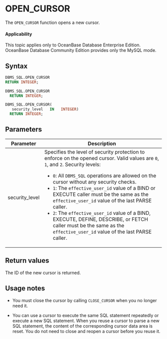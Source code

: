 OPEN_CURSOR
================================

The `OPEN_CURSOR` function opens a new cursor.

<main id="notice" >
    <h4>Applicability</h4>
    <p>This topic applies only to OceanBase Database Enterprise Edition. OceanBase Database Community Edition provides only the MySQL mode. </p>
  </main>

Syntax
-----------

```sql
DBMS_SQL.OPEN_CURSOR
RETURN INTEGER;
```



```sql
DBMS_SQL.OPEN_CURSOR
  RETURN INTEGER;

DBMS_SQL.OPEN_CURSOR(
   security_level   IN   INTEGER)
  RETURN INTEGER;
```



Parameters
-------------------------



| **Parameter** | **Description** |
|----------------|-------------------------------------------------------------------------------------------------------------------------------------------------------------------------------------------------------------------------------------------------------------------------------------------------------------------------------------------------------------------------------------|
| security_level | Specifies the level of security protection to enforce on the opened cursor. Valid values are `0`, `1`, and `2`. Security levels: <ul><li> `0`: All `DBMS_SQL` operations are allowed on the cursor without any security checks.    </li><li> `1`: The `effective_user_id` value of a BIND or EXECUTE caller must be the same as the `effective_user_id` value of the last PARSE caller.   </li><li>`2`: The `effective_user_id` value of a BIND, EXECUTE, DEFINE, DESCRIBE, or FETCH caller must be the same as the `effective_user_id` value of the last PARSE caller. </li></ul> |



Return values
------------------------

The ID of the new cursor is returned.

Usage notes
-------------------------

* You must close the cursor by calling `CLOSE_CURSOR` when you no longer need it.



* You can use a cursor to execute the same SQL statement repeatedly or execute a new SQL statement. When you reuse a cursor to parse a new SQL statement, the content of the corresponding cursor data area is reset. You do not need to close and reopen a cursor before you reuse it.





